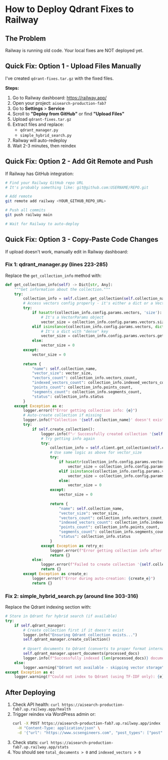 # How to Deploy Qdrant Fixes to Railway

## The Problem
Railway is running old code. Your local fixes are NOT deployed yet.

## Quick Fix: Option 1 - Upload Files Manually

I've created `qdrant-fixes.tar.gz` with the fixed files. 

**Steps:**
1. Go to Railway dashboard: https://railway.app/
2. Open your project: `aisearch-production-fab7`
3. Go to **Settings** > **Service**
4. Scroll to **"Deploy from GitHub"** or find **"Upload Files"**
5. Upload `qdrant-fixes.tar.gz`
6. Extract files and replace:
   - `qdrant_manager.py` 
   - `simple_hybrid_search.py`
7. Railway will auto-redeploy
8. Wait 2-3 minutes, then reindex

## Quick Fix: Option 2 - Add Git Remote and Push

If Railway has GitHub integration:

```bash
# Find your Railway GitHub repo URL
# It's probably something like: git@github.com:USERNAME/REPO.git

# Add remote
git remote add railway <YOUR_GITHUB_REPO_URL>

# Push all commits
git push railway main

# Wait for Railway to auto-deploy
```

## Quick Fix: Option 3 - Copy-Paste Code Changes

If upload doesn't work, manually edit in Railway dashboard:

### Fix 1: qdrant_manager.py (lines 223-285)
Replace the `get_collection_info` method with:
```python
def get_collection_info(self) -> Dict[str, Any]:
    """Get information about the collection."""
    try:
        collection_info = self.client.get_collection(self.collection_name)
        # Access vectors config properly - it's either a dict or a VectorParams object
        try:
            if hasattr(collection_info.config.params.vectors, 'size'):
                # It's a VectorParams object
                vector_size = collection_info.config.params.vectors.size
            elif isinstance(collection_info.config.params.vectors, dict):
                # It's a dict with "dense" key
                vector_size = collection_info.config.params.vectors.get("dense", {}).get("size", 0)
            else:
                vector_size = 0
        except:
            vector_size = 0
        
        return {
            "name": self.collection_name,
            "vector_size": vector_size,
            "vectors_count": collection_info.vectors_count,
            "indexed_vectors_count": collection_info.indexed_vectors_count,
            "points_count": collection_info.points_count,
            "segments_count": collection_info.segments_count,
            "status": collection_info.status
        }
    except Exception as e:
        logger.error(f"Error getting collection info: {e}")
        # Auto-create collection if missing
        logger.info(f"Collection '{self.collection_name}' doesn't exist, attempting to create it...")
        try:
            if self.create_collection():
                logger.info(f"✅ Successfully created collection '{self.collection_name}'")
                # Try getting info again
                try:
                    collection_info = self.client.get_collection(self.collection_name)
                    # Use same logic as above for vector_size
                    try:
                        if hasattr(collection_info.config.params.vectors, 'size'):
                            vector_size = collection_info.config.params.vectors.size
                        elif isinstance(collection_info.config.params.vectors, dict):
                            vector_size = collection_info.config.params.vectors.get("dense", {}).get("size", 0)
                        else:
                            vector_size = 0
                    except:
                        vector_size = 0
                    
                    return {
                        "name": self.collection_name,
                        "vector_size": vector_size,
                        "vectors_count": collection_info.vectors_count,
                        "indexed_vectors_count": collection_info.indexed_vectors_count,
                        "points_count": collection_info.points_count,
                        "segments_count": collection_info.segments_count,
                        "status": collection_info.status
                    }
                except Exception as retry_e:
                    logger.error(f"Error getting collection info after creation: {retry_e}")
                    return {}
            else:
                logger.error(f"Failed to create collection '{self.collection_name}'")
                return {}
        except Exception as create_e:
            logger.error(f"Error during auto-creation: {create_e}")
            return {}
```

### Fix 2: simple_hybrid_search.py (around line 303-316)
Replace the Qdrant indexing section with:
```python
# Store in Qdrant for hybrid search (if available)
try:
    if self.qdrant_manager:
        # Create collection first if it doesn't exist
        logger.info("Ensuring Qdrant collection exists...")
        self.qdrant_manager.create_collection()
        
        # Upsert documents to Qdrant (converts to proper format internally)
        self.qdrant_manager.upsert_documents(processed_docs)
        logger.info(f"Successfully indexed {len(processed_docs)} documents in Qdrant")
    else:
        logger.warning("Qdrant not available - skipping vector storage")
except Exception as e:
    logger.warning(f"Could not index to Qdrant (using TF-IDF only): {e}")
```

## After Deploying

1. Check API health: `curl https://aisearch-production-fab7.up.railway.app/health`
2. Trigger reindex via WordPress admin or:
   ```bash
   curl -X POST https://aisearch-production-fab7.up.railway.app/index \
     -H "Content-Type: application/json" \
     -d '{"url": "https://www.scsengineers.com", "post_types": ["post", "page"]}'
   ```
3. Check stats: `curl https://aisearch-production-fab7.up.railway.app/stats`
4. You should see `total_documents > 0` and `indexed_vectors > 0`


